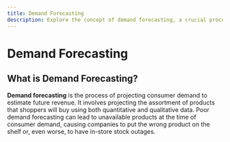 ```yaml
---
title: Demand Forecasting
description: Explore the concept of demand forecasting, a crucial process for businesses to project consumer demand and estimate future revenue. Learn how demand forecasting involves projecting the assortment of products that shoppers will buy using both quantitative and qualitative data. Discover the importance of accurate demand forecasting to prevent product unavailability and stock outages, ensuring businesses can meet consumer demand effectively.
---
```


# Demand Forecasting

## What is Demand Forecasting?

**Demand forecasting** is the process of projecting consumer demand to estimate future revenue. It involves projecting the assortment of products that shoppers will buy using both quantitative and qualitative data. Poor demand forecasting can lead to unavailable products at the time of consumer demand, causing companies to put the wrong product on the shelf or, even worse, to have in-store stock outages.
